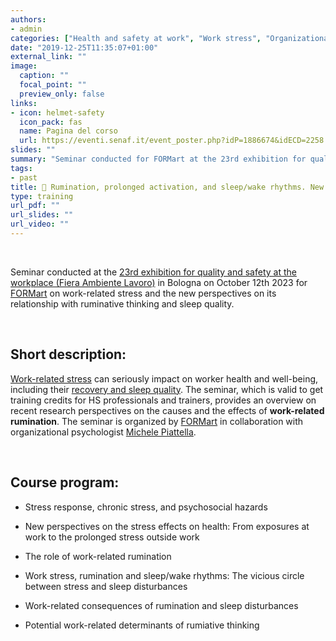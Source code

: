 ```yaml
---
authors:
- admin
categories: ["Health and safety at work", "Work stress", "Organizational well-being"]
date: "2019-12-25T11:35:07+01:00"
external_link: ""
image:
  caption: ""
  focal_point: ""
  preview_only: false
links:
- icon: helmet-safety
  icon_pack: fas
  name: Pagina del corso
  url: https://eventi.senaf.it/event_poster.php?idP=1886674&idECD=2258
slides: ""
summary: "Seminar conducted for FORMart at the 23rd exhibition for quality and safety at the workplace in Bologna on work-related stress and the new perspectives on its relationship with ruminative thinking and sleep quality."
tags:
- past
title: 👔 Rumination, prolonged activation, and sleep/wake rhythms. New research perspectives on work stress (FORMart)
type: training
url_pdf: ""
url_slides: ""
url_video: ""
---
```


<br>

Seminar conducted at the [23rd exhibition for quality and safety at the workplace (Fiera Ambiente Lavoro)](https://fiera.ambientelavoro.it/en/) in Bologna on October 12th 2023 for [FORMart](https://www.formart.it/home) on work-related stress and the new perspectives on its relationship with ruminative thinking and sleep quality.

<br>

## Short description:

[Work-related stress](/workplace-stress-and-the-management-of-psychosocial-hazards-at-work/) can seriously impact on worker health and well-being, including their [recovery and sleep quality](/sleep-relaxation-and-recovery-experiences-the-importance-of-leisure-time/). The seminar, which is valid to get training credits for HS professionals and trainers, provides an overview on recent research perspectives on the causes and the effects of **work-related rumination**. The seminar is organized by [FORMart](https://www.formart.it/home) in collaboration with organizational psychologist [Michele Piattella](https://www.linkedin.com/today/author/michele-piattella-ab1ab520?trk=author-info__article-link).

<br>

## Course program:

- Stress response, chronic stress, and psychosocial hazards

- New perspectives on the stress effects on health: From exposures at work to the prolonged stress outside work

- The role of work-related rumination

- Work stress, rumination and sleep/wake rhythms: The vicious circle between stress and sleep disturbances

- Work-related consequences of rumination and sleep disturbances

- Potential work-related determinants of rumiative thinking

<br>

<br>